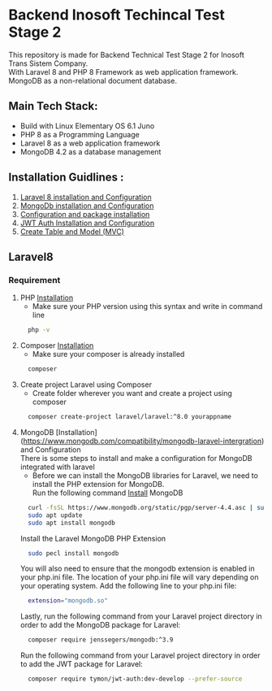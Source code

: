 # Backend Inosoft Techincal Test Stage 2 <br>
This repository is made for Backend Technical Test Stage 2 for Inosoft Trans Sistem Company.<br>
With Laravel 8 and PHP 8 Framework as web application framework.<br>
MongoDB as a non-relational document database.<br>

## Main Tech Stack:<br>
- Build with Linux Elementary OS 6.1 Juno
- PHP 8 as a Programming Language
- Laravel 8 as a web application framework
- MongoDB 4.2 as a database management

## Installation Guidlines :<br>
<ol>
    <li>
      <a href="##laravel8">Laravel 8 installation and Configuration</a>
    </li>
    <li>
      <a href="##mongodb">MongoDb installation and Configuration</a>
    </li>
    <li>
      <a href="##configuration">Configuration and package installation</a>
    </li>
    <li>
      <a href="##jwtauth">JWT Auth Installation and Configuration</a>
    </li>
    <li>
      <a href="##mvc">Create Table and Model (MVC)</a>
    </li>
</ol>

## Laravel8 <br>
### Requirement
1. PHP [Installation](https://computingforgeeks.com/how-to-install-php-on-ubuntu-2)<br>
    * Make sure your PHP version using this syntax and write in command line
    ```sh
      php -v
    ```
2. Composer [Installation](https://getcomposer.org/doc/00-intro.md#installation-linux-unix-macos)<br>
    * Make sure your composer is already installed
    ```sh
      composer
    ```
3. Create project Laravel using Composer <br>
    * Create folder wherever you want and create a project using composer
    ```sh
      composer create-project laravel/laravel:^8.0 yourappname
    ```
4. MongoDB [Installation] (https://www.mongodb.com/compatibility/mongodb-laravel-intergration) and Configuration <br>
    There is some steps to install and make a configuration for MongoDB integrated with laravel <br>
    * Before we can install the MongoDB libraries for Laravel, we need to install the PHP extension for MongoDB. <br>
    Run the following command
    [Install](https://www.technhit.in/laravel-mongodb-integration/) MongoDB
    ```sh
      curl -fsSL https://www.mongodb.org/static/pgp/server-4.4.asc | sudo apt-key add -
      sudo apt update
      sudo apt install mongodb
    ```
    Install the Laravel MongoDB PHP Extension
    ```sh
      sudo pecl install mongodb
    ```
    You will also need to ensure that the mongodb extension is enabled in your php.ini file. The location of your php.ini file will vary depending on your operating system. Add the following line to your php.ini file:
    ```sh
      extension="mongodb.so"
    ```
    Lastly, run the following command from your Laravel project directory in order to add the MongoDB package for Laravel:
    ```sh
      composer require jenssegers/mongodb:^3.9 
    ```
    Run the following command from your Laravel project directory in order to add the JWT package for Laravel:
    ```sh
      composer require tymon/jwt-auth:dev-develop --prefer-source
    ```
    
 